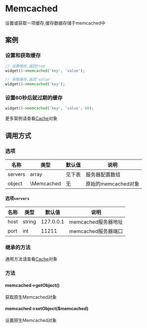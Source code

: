 Memcached
=========

设置或获取一项缓存,缓存数据存储于memcached中

案例
----

### 设置和获取缓存

```php
// 设置缓存,返回true
widget()->memcached('key', 'value');

// 获取缓存,返回'value'
widget()->memcached('key');
```

### 设置60秒后就过期的缓存

```php
widget()->memcached('key', 'value', 60);
```

更多案例请查看[Cache](cache.md)对象

调用方式
-------

### 选项

名称       | 类型         | 默认值                 | 说明
-----------|--------------|------------------------|------
servers    | array        | 见下表                 | 服务器配置数组
object     | \Memcached   | 无                     | 原始的memcached对象

#### 选项`servers`

名称       | 类型         | 默认值                 | 说明
-----------|--------------|------------------------|------
host       | string       | 127.0.0.1              | memcached服务器地址
port       | int          | 11211                  | memcached服务器端口

### 继承的方法

通用方法请查看[Cache](cache.md#通用方法)对象

### 方法

#### memcached->getObject()
获取原生Memcached对象

#### memcached->setObject($memcached)
设置原生Memcached对象